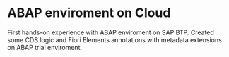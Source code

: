 # ABAP enviroment on Cloud 
First hands-on experience with ABAP enviroment on SAP BTP. Created some CDS logic and Fiori Elements annotations with metadata extensions on ABAP trial enviroment.

